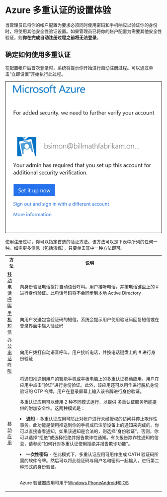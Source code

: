 <properties 
	pageTitle="首次使用 Azure 多Multi-Factor Authentication 登录" 
	description="本页介绍用户首次登录时的体验。" 
	services="multi-factor-authentication" 
	documentationCenter="" 
	authors="billmath" 
	manager="terrylan" 
	editor="bryanla"/>

<tags 
	ms.service="multi-factor-authentication" 
	ms.date="06/30/2015" 
	wacn.date="09/15/2015"/>

# Azure 多重认证的设置体验

 当管理员已将你的帐户配置为要求必须同时使用密码和手机响应以验证你的身份时，将使用其他安全性验证设置。如果管理员已将你的帐户配置为需要其他安全性验证，则**你在完成自动注册过程之前将无法登录**。

## 确定如何使用多重认证

 在配置帐户后首次登录时，系统将提示你开始进行自动注册过程。可以通过单击“立即设置”开始执行此过程。

![设置](./media/multi-factor-authentication-end-user-first-time/first.png)

使用注册过程，你可以指定首选的验证方法。该方法可以是下表中所列的任何一种。如需更多信息（包括演练），只要单击其中一种方法即可。

<table class="table table-bordered table-striped table-condensed">
   <tr>
      <th>方法</th>
      <th>说明</th>
    
   </tr>
   <tr>
      <td><a href="/documentation/articles/multi-factor-authentication-end-user-first-time-mobile-phone">移动电话呼叫</a></td>
      <td>向身份验证电话拨打自动语音呼叫。用户接听电话，并按电话键盘上的 # 进行身份验证。此电话号码将不会同步到本地 Active Directory</td>

   </tr>
   <tr>
     <td><a href="/documentation/articles/multi-factor-authentication-end-user-first-time-mobile-phone">手机短信</a></td>
     <td>向用户发送包含验证码的短信。系统会提示用户使用验证码回复短信或在登录界面中输入验证码</td>
   </tr>
 <tr>
     <td><a href="/documentation/articles/multi-factor-authentication-end-user-first-time-office-phone">办公电话呼叫</a></td>
     <td>向用户拨打自动语音呼叫。用户接听电话，并按电话键盘上的 # 进行身份验证</td>
   </tr>
 <tr>
     <td><a href="/documentation/articles/multi-factor-authentication-end-user-first-time-mobile-app">移动应用</a>
     </td>
     <td> 将通知推送到用户的智能手机或平板电脑上的多重认证移动应用。用户在应用中点击“验证”进行身份验证。此外，该应用还可以用作进行脱机身份验证的 OTP 令牌。用户在登录屏幕上输入该令牌进行身份验证。<br><p> 多重认证应用可以使用 2 种不同模式运行，以提供 多重认证服务所能提供的附加安全性。这两种模式是：<li><b>通知</b> - 多重认证应用可防止对帐户进行未经授权的访问并停止欺诈性事务。此功能是使用推送到你的手机或已注册设备上的通知来完成的。你可以直接查看通知，如果该通知是合法的，则选择“身份验证”。否则，你可以选择“拒绝”或选择拒绝并报告欺诈性通知。有关报告欺诈性通知的信息，请参阅“如何针对多重认证使用拒绝并报告欺诈功能”。</li><p><li><b>一次性密码</b> - 在此模式下，多重认证应用可用作生成 OATH 验证码所需的软件令牌。然后可以将此验证码与用户名和密码一起输入，进行第二种形式的身份验证。</li><br><p> Azure 验证器应用可用于<a href="http://www.windowsphone.com/zh-cn/store/app/azure-authenticator/03a5b2bf-6066-418f-b569-e8aecbc06e50">Windows Phone</a><a href="https://play.google.com/store/apps/details?id=com.azure.authenticator">Android</a>和<a href="https://itunes.apple.com/us/app/azure-authenticator/id983156458">IOS</a>
    </td>
   </tr>
</table>
 

<!---HONumber=69-->